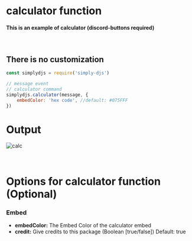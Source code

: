 # calculator function
#### This is an example of calculator (discord-buttons required)
<br>

## There is no customization
```js
const simplydjs = require('simply-djs')

// message event
// calculator command
simplydjs.calculator(message, {
    embedColor: 'hex code', //default: #075FFF
})
```

# Output
![calc](https://user-images.githubusercontent.com/71836991/127868737-1284360e-2b74-4500-af24-99b88bbcb1a0.png)

<br>

# Options for calculator function (Optional)
### Embed
- **embedColor:** The Embed Color of the calculator embed
- **credit:** Give credits to this package (Boolean [true/false]) Default: true
